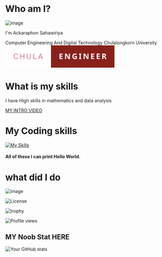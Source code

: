 # Who am I?

![image](https://stickershop.line-scdn.net/stickershop/v1/product/23701012/LINEStorePC/main.png?v=1)


I'm Ackaraphon Sahawiriya

Computer Engineering And Digital Technology Chulalongkorn University
![forthebadge](https://github.com/CEDT-Chula/For-The-Cedt-Badge/blob/main/badges/chula-engineer.svg?raw=true)

# What is my skills

I have High skills in mathematics and data analysis 

[MY INTRO VIDEO](https://www.youtube.com/watch?v=dQw4w9WgXcQ)

# My Coding skills

[![My Skills](https://skillicons.dev/icons?i=java,cpp,python,html,css,js&theme=light)](https://skillicons.dev)

#### All of these I can print Hello World.
# what did I do 

![image](https://upload.wikimedia.org/wikipedia/commons/f/fc/Toothless-dancing-toothless.gif)

![License](https://img.shields.io/github/license/Ackaraphon1928/yourRepoName)

![trophy](https://github-profile-trophy.vercel.app/?username=Ackaraphon1928)


![Profile views](https://komarev.com/ghpvc/?username=Ackaraphon)


## MY Noob Stat HERE
![Your GitHub stats](https://github-readme-stats.vercel.app/api?username=Ackaraphon1928&show_icons=true)
